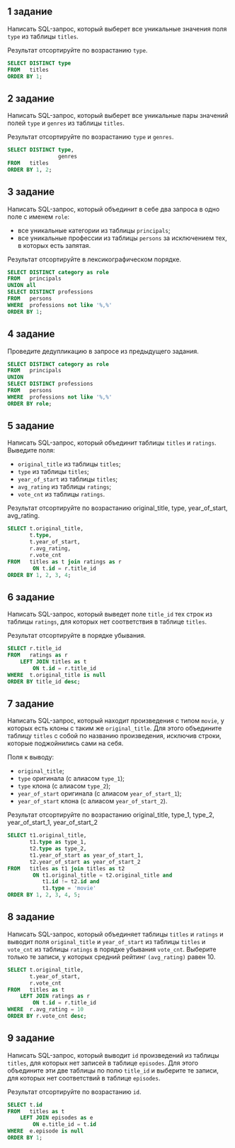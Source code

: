 ## 1 задание 

Написать SQL-запрос, который выберет все уникальные значения поля `type` из таблицы `titles`. 

Результат отсортируйте по возрастанию `type`.

```sql
SELECT DISTINCT type
FROM   titles
ORDER BY 1;
```

## 2 задание 

Написать SQL-запрос, который выберет все уникальные пары значений полей `type` и `genres` из таблицы `titles`. 

Результат отсортируйте по возрастанию `type` и `genres`.

```sql
SELECT DISTINCT type,
                genres
FROM   titles
ORDER BY 1, 2;
```

## 3 задание 

Написать SQL-запрос, который объединит в себе два запроса в одно поле с именем `role`:

- все уникальные категории из таблицы `principals`;
- все уникальные профессии из таблицы `persons` за исключением тех, в которых есть запятая.
  
Результат отсортируйте в лексикографическом порядке.

```sql
SELECT DISTINCT category as role
FROM   principals
UNION all
SELECT DISTINCT professions
FROM   persons
WHERE  professions not like '%,%'
ORDER BY 1;
```

## 4 задание 

Проведите дедупликацию в запросе из предыдущего задания.

```sql
SELECT DISTINCT category as role
FROM   principals
UNION
SELECT DISTINCT professions
FROM   persons
WHERE  professions not like '%,%'
ORDER BY role;
```

## 5 задание 

Написать SQL-запрос, который объединит таблицы `titles` и `ratings`. Выведите поля:

- `original_title` из таблицы `titles`;
- `type` из таблицы `titles`;
- `year_of_start` из таблицы `titles`;
- `avg_rating` из таблицы `ratings`;
- `vote_cnt` из таблицы `ratings`.

Результат отсортируйте по возрастанию original_title, type, year_of_start, avg_rating.

```sql
SELECT t.original_title,
       t.type,
       t.year_of_start,
       r.avg_rating,
       r.vote_cnt
FROM   titles as t join ratings as r
        ON t.id = r.title_id
ORDER BY 1, 2, 3, 4;
```

## 6 задание 

Написать SQL-запрос, который выведет поле `title_id` тех строк из таблицы `ratings`, для которых нет соответствия в таблице `titles`. 

Результат отсортируйте в порядке убывания.

```sql
SELECT r.title_id
FROM   ratings as r
    LEFT JOIN titles as t
        ON t.id = r.title_id
WHERE  t.original_title is null
ORDER BY title_id desc;
```

## 7 задание 

Написать SQL-запрос, который находит произведения с типом `movie`, у которых есть клоны с таким же `original_title`. Для этого объедините таблицу `titles` с собой по названию произведения, исключив строки, которые поджойнились сами на себя.

Поля к выводу:

- `original_title`;
- `type` оригинала (с алиасом `type_1`);
- `type` клона (с алиасом `type_2`);
- `year_of_start` оригинала (с алиасом `year_of_start_1`);
- `year_of_start` клона (с алиасом `year_of_start_2`).

Результат отсортируйте по возрастанию original_title, type_1, type_2, year_of_start_1, year_of_start_2

```sql
SELECT t1.original_title,
       t1.type as type_1,
       t2.type as type_2,
       t1.year_of_start as year_of_start_1,
       t2.year_of_start as year_of_start_2
FROM   titles as t1 join titles as t2
        ON t1.original_title = t2.original_title and
           t1.id != t2.id and
           t1.type = 'movie'
ORDER BY 1, 2, 3, 4, 5;
```

## 8 задание 

Написать SQL-запрос, который объединяет таблицы `titles` и `ratings` и выводит поля `original_title` и `year_of_start` из таблицы `titles` и `vote_cnt` из таблицы `ratings` в порядке убывания `vote_cnt`. Выберите только те записи, у которых средний рейтинг `(avg_rating)` равен 10.

```sql
SELECT t.original_title,
       t.year_of_start,
       r.vote_cnt
FROM   titles as t
    LEFT JOIN ratings as r
        ON t.id = r.title_id
WHERE  r.avg_rating = 10
ORDER BY r.vote_cnt desc;
```

## 9 задание 

Написать SQL-запрос, который выводит `id` произведений из таблицы `titles`, для которых нет записей в таблице `episodes`. Для этого объедините эти две таблицы по полю `title_id` и выберите те записи, для которых нет соответствий в таблице `episodes`.

Результат отсортируйте по возрастанию `id`.

```sql
SELECT t.id
FROM   titles as t
    LEFT JOIN episodes as e
        ON e.title_id = t.id
WHERE  e.episode is null
ORDER BY 1;
```

